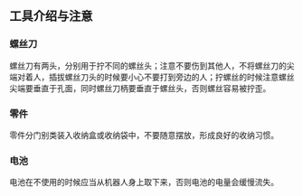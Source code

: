 ## 工具介绍与注意

### 螺丝刀
螺丝刀有两头，分别用于拧不同的螺丝头；注意不要伤到其他人，不将螺丝刀的尖端对着人，插拔螺丝刀头的时候要小心不要打到旁边的人；拧螺丝的时候注意螺丝尖端要垂直于孔面，同时螺丝刀柄要垂直于螺丝头，否则螺丝容易被拧歪。 

### 零件
零件分门别类装入收纳盒或收纳袋中，不要随意摆放，形成良好的收纳习惯。

### 电池
电池在不使用的时候应当从机器人身上取下来，否则电池的电量会缓慢流失。
